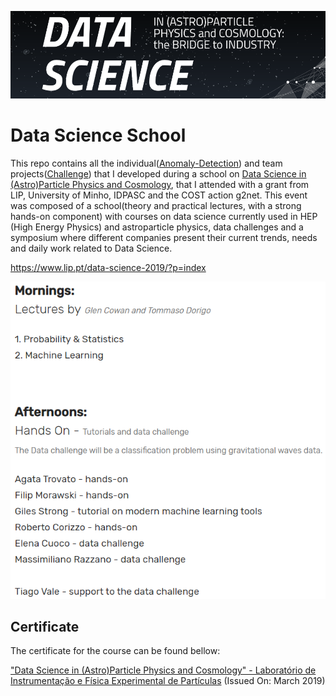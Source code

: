 [//]: # (Image Reference)

[image1]: ./images/school_logo.PNG "Logo"
[image2]: ./images/lecturers.PNG "Lecturers"

![Logo][image1]

# Data Science School

This repo contains all the individual([Anomaly-Detection](https://github.com/HROlive/LIP-Data-Science-School/tree/master/Anomaly-Detection)) and team projects([Challenge](https://github.com/HROlive/LIP-Data-Science-School/tree/master/Challenge)) that I developed during a school on [Data Science in (Astro)Particle Physics and Cosmology](https://www.lip.pt/data-science-2019/?p=index), that I attended with a grant from LIP, University of Minho, IDPASC and the COST action g2net. This event was composed of a school(theory and practical lectures, with a strong hands-on component) with courses on data science currently used in HEP (High Energy Physics) and astroparticle physics, data challenges and a symposium where different companies present their current trends, needs and daily work related to Data Science.

https://www.lip.pt/data-science-2019/?p=index

![Lecturers][image2]

## Certificate

The certificate for the course can be found bellow:

["Data Science in (Astro)Particle Physics and Cosmology" - Laboratório de Instrumentação e Física Experimental de Partículas](https://github.com/HROlive/LIP-Data-Science-School/blob/master/images/certificate.jpg) (Issued On: March 2019)
